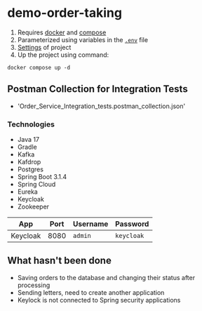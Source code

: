 # demo-order-taking

1. Requires [docker](https://docs.docker.com/get-docker/) and [compose](https://docs.docker.com/compose/install/)
2. Parameterized using variables in the [`.env`](.env) file
3. [Settings](https://github.com/barracuda256/demo-order-taking-config) of project
4. Up the project using command:
```
docker compose up -d
```
## Postman Collection for Integration Tests
- 'Order_Service_Integration_tests.postman_collection.json'

### Technologies

- Java 17
- Gradle
- Kafka
- Kafdrop
- Postgres
- Spring Boot 3.1.4
- Spring Cloud
- Eureka
- Keycloak
- Zookeeper

| App | Port | Username | Password
|-|-|-|-
| Keycloak | 8080 | `admin` | `keycloak`

## What hasn't been done
- Saving orders to the database and changing their status after processing
- Sending letters, need to create another application
- Keylock is not connected to Spring security applications
